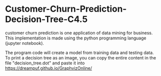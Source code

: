 # Customer-Churn-Prediction-Decision-Tree-C4.5

customer churn prediction is one application of data mining for business. This implementation is made using the python programming language (jupyter notebook).

The program code will create a model from training data and testing data. To print a decision tree as an image, you can copy the entire content in the file "decision_tree.dot" and paste it into https://dreampuf.github.io/GraphvizOnline/
